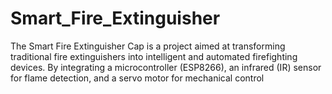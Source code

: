 # Smart_Fire_Extinguisher
The Smart Fire Extinguisher Cap is a project aimed at transforming traditional fire extinguishers into intelligent and automated firefighting devices. By integrating a microcontroller (ESP8266), an infrared (IR) sensor for flame detection, and a servo motor for mechanical control
